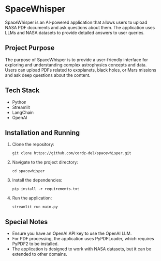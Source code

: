 # SpaceWhisper

SpaceWhisper is an AI-powered application that allows users to upload NASA PDF documents and ask questions about them. The application uses LLMs and NASA datasets to provide detailed answers to user queries.

## Project Purpose

The purpose of SpaceWhisper is to provide a user-friendly interface for exploring and understanding complex astrophysics concepts and data. Users can upload PDFs related to exoplanets, black holes, or Mars missions and ask deep questions about the content.

## Tech Stack

- Python
- Streamlit
- LangChain
- OpenAI

## Installation and Running

1. Clone the repository:
   ```
   git clone https://github.com/cordz-del/spacewhisper.git
   ```

2. Navigate to the project directory:
   ```
   cd spacewhisper
   ```

3. Install the dependencies:
   ```
   pip install -r requirements.txt
   ```

4. Run the application:
   ```
   streamlit run main.py
   ```

## Special Notes

- Ensure you have an OpenAI API key to use the OpenAI LLM.
- For PDF processing, the application uses PyPDFLoader, which requires PyPDF2 to be installed.
- The application is designed to work with NASA datasets, but it can be extended to other domains.
